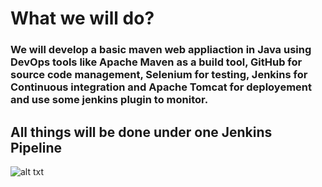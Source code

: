 # What we will do?

### We will develop a basic maven web appliaction in Java using DevOps tools like Apache Maven as a build tool, GitHub for source code management, Selenium for testing, Jenkins for Continuous integration and Apache Tomcat for deployement and use some jenkins plugin to monitor.
## All things will be done under one Jenkins Pipeline


![alt txt](https://github.com/sumyak/CI-CD-Pipeline/blob/master/SS/Screenshot%20(365).png?raw=true)
